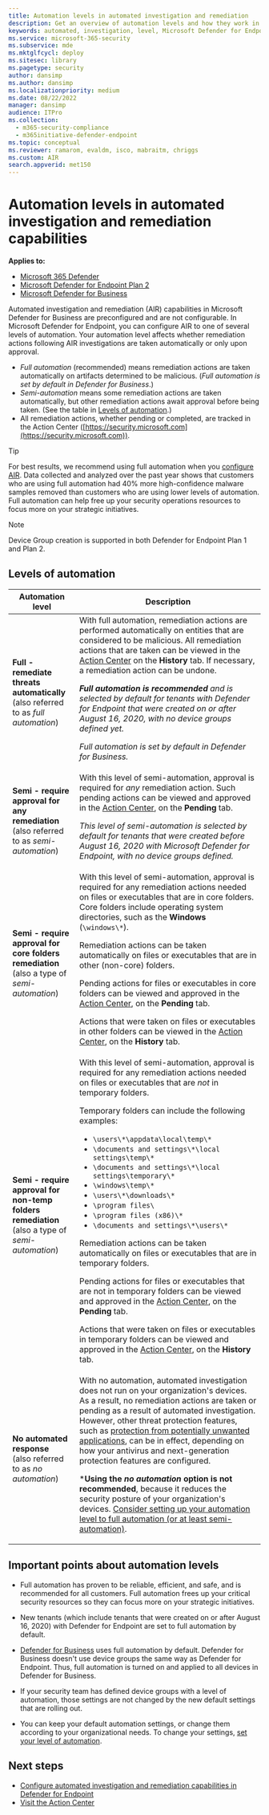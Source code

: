 ```yaml
---
title: Automation levels in automated investigation and remediation
description: Get an overview of automation levels and how they work in Microsoft Defender for Endpoint
keywords: automated, investigation, level, Microsoft Defender for Endpoint
ms.service: microsoft-365-security
ms.subservice: mde
ms.mktglfcycl: deploy
ms.sitesec: library
ms.pagetype: security
author: dansimp
ms.author: dansimp
ms.localizationpriority: medium
ms.date: 08/22/2022
manager: dansimp
audience: ITPro
ms.collection:
  - m365-security-compliance
  - m365initiative-defender-endpoint
ms.topic: conceptual
ms.reviewer: ramarom, evaldm, isco, mabraitm, chriggs
ms.custom: AIR
search.appverid: met150
---
```


# Automation levels in automated investigation and remediation capabilities

**Applies to:**

- [Microsoft 365 Defender](https://go.microsoft.com/fwlink/?linkid=2118804)
- [Microsoft Defender for Endpoint Plan 2](https://go.microsoft.com/fwlink/p/?linkid=2154037)
- [Microsoft Defender for Business](../defender-business/mdb-overview.md)

Automated investigation and remediation (AIR) capabilities in Microsoft Defender for Business are preconfigured and are not configurable. In Microsoft Defender for Endpoint, you can configure AIR to one of several levels of automation. Your automation level affects whether remediation actions following AIR investigations are taken automatically or only upon approval.

- *Full automation* (recommended) means remediation actions are taken automatically on artifacts determined to be malicious. (*Full automation is set by default in Defender for Business*.)
- *Semi-automation* means some remediation actions are taken automatically, but other remediation actions await approval before being taken. (See the table in [Levels of automation](#levels-of-automation).)
- All remediation actions, whether pending or completed, are tracked in the Action Center ([https://security.microsoft.com](https://security.microsoft.com)).

> [!TIP]
> For best results, we recommend using full automation when you [configure AIR](configure-automated-investigations-remediation.md). Data collected and analyzed over the past year shows that customers who are using full automation had 40% more high-confidence malware samples removed than customers who are using lower levels of automation. Full automation can help free up your security operations resources to focus more on your strategic initiatives.

> [!NOTE]
> Device Group creation is supported in both Defender for Endpoint Plan 1 and Plan 2.

## Levels of automation

|Automation level|Description|
|---|---|
|**Full - remediate threats automatically** <br> (also referred to as *full automation*)|With full automation, remediation actions are performed automatically on entities that are considered to be malicious. All remediation actions that are taken can be viewed in the [Action Center](auto-investigation-action-center.md) on the **History** tab. If necessary, a remediation action can be undone. <p> ***Full automation is recommended** and is selected by default for tenants with Defender for Endpoint that were created on or after August 16, 2020, with no device groups defined yet.*<p>*Full automation is set by default in Defender for Business.*|
|**Semi - require approval for any remediation** <br> (also referred to as *semi-automation*)|With this level of semi-automation, approval is required for *any* remediation action. Such pending actions can be viewed and approved in the [Action Center](auto-investigation-action-center.md), on the **Pending** tab. <p> *This level of semi-automation is selected by default for tenants that were created before August 16, 2020 with Microsoft Defender for Endpoint, with no device groups defined.*|
|**Semi - require approval for core folders remediation** <br> (also a type of *semi-automation*)|With this level of semi-automation, approval is required for any remediation actions needed on files or executables that are in core folders. Core folders include operating system directories, such as the **Windows** (`\windows\*`). <p> Remediation actions can be taken automatically on files or executables that are in other (non-core) folders. <p> Pending actions for files or executables in core folders can be viewed and approved in the [Action Center](auto-investigation-action-center.md), on the **Pending** tab. <p> Actions that were taken on files or executables in other folders can be viewed in the [Action Center](auto-investigation-action-center.md), on the **History** tab.|
|**Semi - require approval for non-temp folders remediation** <br> (also a type of *semi-automation*)|With this level of semi-automation, approval is required for any remediation actions needed on files or executables that are *not* in temporary folders. <p> Temporary folders can include the following examples: <ul><li>`\users\*\appdata\local\temp\*`</li><li>`\documents and settings\*\local settings\temp\*`</li><li>`\documents and settings\*\local settings\temporary\*`</li><li>`\windows\temp\*`</li><li>`\users\*\downloads\*`</li><li>`\program files\`</li><li>`\program files (x86)\*`</li><li>`\documents and settings\*\users\*`</li></ul> <p> Remediation actions can be taken automatically on files or executables that are in temporary folders. <p> Pending actions for files or executables that are not in temporary folders can be viewed and approved in the [Action Center](auto-investigation-action-center.md), on the **Pending** tab. <p> Actions that were taken on files or executables in temporary folders can be viewed and approved in the [Action Center](auto-investigation-action-center.md), on the **History** tab.|
|**No automated response** <br> (also referred to as *no automation*)|With no automation, automated investigation does not run on your organization's devices. As a result, no remediation actions are taken or pending as a result of automated investigation. However, other threat protection features, such as [protection from potentially unwanted applications](/windows/security/threat-protection/microsoft-defender-antivirus/detect-block-potentially-unwanted-apps-microsoft-defender-antivirus), can be in effect, depending on how your antivirus and next-generation protection features are configured. <p> ***Using the *no automation* option is not recommended**, because it reduces the security posture of your organization's devices. [Consider setting up your automation level to full automation (or at least semi-automation)](/microsoft-365/security/defender-endpoint/machine-groups).|

## Important points about automation levels

- Full automation has proven to be reliable, efficient, and safe, and is recommended for all customers. Full automation frees up your critical security resources so they can focus more on your strategic initiatives.

- New tenants (which include tenants that were created on or after August 16, 2020) with Defender for Endpoint are set to full automation by default.

- [Defender for Business](../defender-business/compare-mdb-m365-plans.md) uses full automation by default. Defender for Business doesn't use device groups the same way as Defender for Endpoint. Thus, full automation is turned on and applied to all devices in Defender for Business.

- If your security team has defined device groups with a level of automation, those settings are not changed by the new default settings that are rolling out.

- You can keep your default automation settings, or change them according to your organizational needs. To change your settings, [set your level of automation](/microsoft-365/security/defender-endpoint/configure-automated-investigations-remediation#set-up-device-groups).

## Next steps

- [Configure automated investigation and remediation capabilities in Defender for Endpoint](configure-automated-investigations-remediation.md)
- [Visit the Action Center](/microsoft-365/security/defender-endpoint/auto-investigation-action-center#the-action-center)
